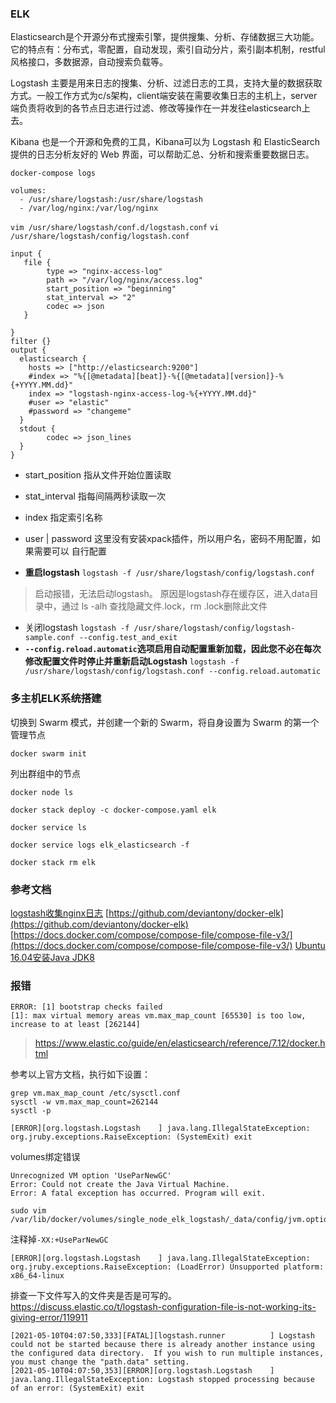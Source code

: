 ### ELK
Elasticsearch是个开源分布式搜索引擎，提供搜集、分析、存储数据三大功能。它的特点有：分布式，零配置，自动发现，索引自动分片，索引副本机制，restful风格接口，多数据源，自动搜索负载等。

Logstash 主要是用来日志的搜集、分析、过滤日志的工具，支持大量的数据获取方式。一般工作方式为c/s架构，client端安装在需要收集日志的主机上，server端负责将收到的各节点日志进行过滤、修改等操作在一并发往elasticsearch上去。

Kibana 也是一个开源和免费的工具，Kibana可以为 Logstash 和 ElasticSearch 提供的日志分析友好的 Web 界面，可以帮助汇总、分析和搜索重要数据日志。

```
docker-compose logs
```

```
volumes:
  - /usr/share/logstash:/usr/share/logstash
  - /var/log/nginx:/var/log/nginx
```

`vim /usr/share/logstash/conf.d/logstash.conf`
`vi /usr/share/logstash/config/logstash.conf`
```
input {
   file {
        type => "nginx-access-log"
        path => "/var/log/nginx/access.log"
        start_position => "beginning"
        stat_interval => "2"
        codec => json
   }

}
filter {}
output {
  elasticsearch {
    hosts => ["http://elasticsearch:9200"]
    #index => "%{[@metadata][beat]}-%{[@metadata][version]}-%{+YYYY.MM.dd}"
    index => "logstash-nginx-access-log-%{+YYYY.MM.dd}"
    #user => "elastic"
    #password => "changeme"
  }
  stdout {
        codec => json_lines
  }
}
```
- start_position 指从文件开始位置读取
- stat_interval 指每间隔两秒读取一次
- index 指定索引名称
- user | password 这里没有安装xpack插件，所以用户名，密码不用配置，如果需要可以 自行配置

- **重启logstash**
`logstash -f /usr/share/logstash/config/logstash.conf`
> 启动报错，无法启动logstash。
> 原因是logstash存在缓存区，进入data目录中，通过 ls -alh 查找隐藏文件.lock，rm .lock删除此文件

- 关闭logstash
`logstash -f /usr/share/logstash/config/logstash-sample.conf --config.test_and_exit`
- **`--config.reload.automatic`选项启用自动配置重新加载，因此您不必在每次修改配置文件时停止并重新启动Logstash**
`logstash -f /usr/share/logstash/config/logstash.conf --config.reload.automatic`


### 多主机ELK系统搭建
切换到 Swarm 模式，并创建一个新的 Swarm，将自身设置为 Swarm 的第一个管理节点
```
docker swarm init
```

列出群组中的节点
```
docker node ls
```

```
docker stack deploy -c docker-compose.yaml elk
```

```
docker service ls
```

```
docker service logs elk_elasticsearch -f
```

```
docker stack rm elk
```

### 参考文档
[logstash收集nginx日志](https://www.jianshu.com/p/cd41349c7e67)
[https://github.com/deviantony/docker-elk](https://github.com/deviantony/docker-elk)
[https://docs.docker.com/compose/compose-file/compose-file-v3/](https://docs.docker.com/compose/compose-file/compose-file-v3/)
[Ubuntu 16.04安装Java JDK8](https://blog.csdn.net/u012707739/article/details/78489833)


### 报错
```
ERROR: [1] bootstrap checks failed
[1]: max virtual memory areas vm.max_map_count [65530] is too low, increase to at least [262144]
```
> https://www.elastic.co/guide/en/elasticsearch/reference/7.12/docker.html

参考以上官方文档，执行如下设置：
```
grep vm.max_map_count /etc/sysctl.conf
sysctl -w vm.max_map_count=262144
sysctl -p
```

```
[ERROR][org.logstash.Logstash    ] java.lang.IllegalStateException: org.jruby.exceptions.RaiseException: (SystemExit) exit
```
volumes绑定错误


```
Unrecognized VM option 'UseParNewGC'
Error: Could not create the Java Virtual Machine.
Error: A fatal exception has occurred. Program will exit.
```
```
sudo vim /var/lib/docker/volumes/single_node_elk_logstash/_data/config/jvm.options
```
注释掉`-XX:+UseParNewGC`

```
[ERROR][org.logstash.Logstash    ] java.lang.IllegalStateException: org.jruby.exceptions.RaiseException: (LoadError) Unsupported platform: x86_64-linux
```
排查一下文件写入的文件夹是否是可写的。
https://discuss.elastic.co/t/logstash-configuration-file-is-not-working-its-giving-error/119911

```
[2021-05-10T04:07:50,333][FATAL][logstash.runner          ] Logstash could not be started because there is already another instance using the configured data directory.  If you wish to run multiple instances, you must change the "path.data" setting.
[2021-05-10T04:07:50,353][ERROR][org.logstash.Logstash    ] java.lang.IllegalStateException: Logstash stopped processing because of an error: (SystemExit) exit
```